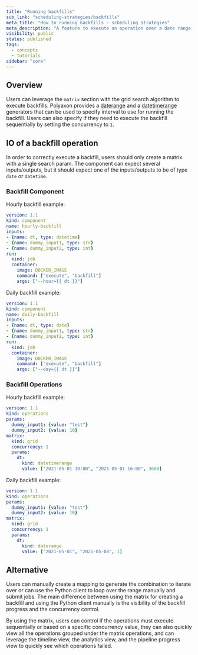 ```yaml
---
title: "Running backfills"
sub_link: "scheduling-strategies/backfills"
meta_title: "How to running backfills - scheduling strategies"
meta_description: "A feature to execute an operation over a date range or datetime rage with or without concurrency."
visibility: public
status: published
tags:
  - concepts
  - tutorials
sidebar: "core"
---
```


## Overview

Users can leverage the `matrix` section with the grid search algorithm to execute backfills.
Polyaxon provides a [daterange](/docs/automation/optimization-engine/params/#v1hpdaterange) and a [datetimerange](/docs/automation/optimization-engine/params/#v1hpdatetimerange)
generators that can be used to specify interval to use for running the backfill. Users can also specify if they need to execute the backfill sequentially by setting
the concurrency to `1`.

## IO of a backfill operation

In order to correctly execute a backfill, users should only create a matrix with a single search param. The component can expect several inputs/outputs,
but it should expect one of the inputs/outputs to be of type `date` or `datetime`.

### Backfill Component

Hourly backfill example:

```yaml
version: 1.1
kind: component
name: hourly-backfill
inputs:
- {name: dt, type: datetime}
- {name: dummy_input1, type: str}
- {name: dummy_input2, type: int}
run:
  kind: job
  container:
    image: DOCKER_IMAGE
    command: ["execute", "backfill"]
    args: ["--hour={{ dt }}"]
```

Daily backfill example:

```yaml
version: 1.1
kind: component
name: daily-backfill
inputs:
- {name: dt, type: date}
- {name: dummy_input1, type: str}
- {name: dummy_input2, type: int}
run:
  kind: job
  container:
    image: DOCKER_IMAGE
    command: ["execute", "backfill"]
    args: ["--day={{ dt }}"]
```

### Backfill Operations

Hourly backfill example:

```yaml
version: 1.1
kind: operations
params:
  dummy_input1: {value: "test"}
  dummy_input2: {value: 10}
matrix:
  kind: grid
  concurrency: 1
  params:
    dt:
      kind: datetimerange
      value: ["2021-05-01 10:00", "2021-05-01 16:00", 3600]
```

Daily backfill example:

```yaml
version: 1.1
kind: operations
params:
  dummy_input1: {value: "test"}
  dummy_input2: {value: 10}
matrix:
  kind: grid
  concurrency: 1
  params:
    dt:
      kind: daterange
      value: ["2021-05-01", "2021-05-08", 1]
```

## Alternative

Users can manually create a mapping to generate the combination to iterate over or can use the Python client to loop over the range manually and submit jobs.
The main difference between using the matrix for creating a backfill and using the Python client manually is the visibility of the backfill progress and the concurrency control.

By using the matrix, users can control if the operations must execute sequentially or based on a specific concurrency value, they can also quickly view all the operations
grouped under the matrix operations, and can leverage the timeline view, the analytics view, and the pipeline progress view to quickly see which operations failed.
